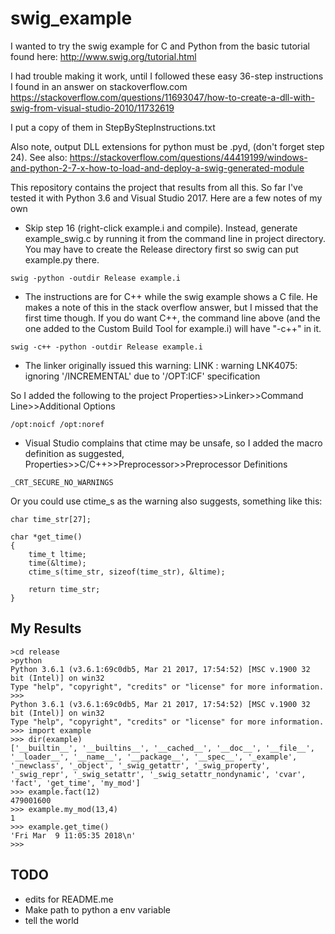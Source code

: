 # swig_example 
I wanted to try the swig example for C and Python from the basic tutorial found here:
http://www.swig.org/tutorial.html

I had trouble making it work, until I followed these easy 36-step instructions I found in an answer on stackoverflow.com 
https://stackoverflow.com/questions/11693047/how-to-create-a-dll-with-swig-from-visual-studio-2010/11732619

I put a copy of them in StepByStepInstructions.txt

Also note, output DLL extensions for python  must be .pyd, (don't forget step 24). See also:
https://stackoverflow.com/questions/44419199/windows-and-python-2-7-x-how-to-load-and-deploy-a-swig-generated-module

This repository contains the project that results from all this. So far I've tested it with Python 3.6 and Visual Studio 2017. Here are a few notes of my own

- Skip step 16 (right-click example.i and compile). Instead, generate example_swig.c by running it from the command line in project directory. You may have to create the Release directory first so swig can put example.py there.

`swig -python -outdir Release example.i`

- The instructions are for C++ while the swig example shows a C file. He makes a note of this in the stack overflow answer, but I missed that the first time though. If you do want C++, the command line above (and the one added to the Custom Build Tool for example.i) will have "-c++" in it.

`swig -c++ -python -outdir Release example.i`

- The linker originally issued this warning:
LINK : warning LNK4075: ignoring '/INCREMENTAL' due to '/OPT:ICF' specification

So I added the following to the project Properties>>Linker>>Command Line>>Additional Options

`/opt:noicf /opt:noref`

- Visual Studio complains that ctime may be unsafe, so I added the macro definition as suggested, Properties>>C/C++>>Preprocessor>>Preprocessor Definitions

`_CRT_SECURE_NO_WARNINGS`

Or you could use ctime_s as the warning also suggests, something like this:

```
char time_str[27];

char *get_time()
{
    time_t ltime;
    time(&ltime);
    ctime_s(time_str, sizeof(time_str), &ltime);

    return time_str;
}
``` 

## My Results
```
>cd release
>python
Python 3.6.1 (v3.6.1:69c0db5, Mar 21 2017, 17:54:52) [MSC v.1900 32 bit (Intel)] on win32
Type "help", "copyright", "credits" or "license" for more information.
>>>
Python 3.6.1 (v3.6.1:69c0db5, Mar 21 2017, 17:54:52) [MSC v.1900 32 bit (Intel)] on win32
Type "help", "copyright", "credits" or "license" for more information.
>>> import example
>>> dir(example)
['__builtin__', '__builtins__', '__cached__', '__doc__', '__file__', '__loader__', '__name__', '__package__', '__spec__', '_example', '_newclass', '_object', '_swig_getattr', '_swig_property', '_swig_repr', '_swig_setattr', '_swig_setattr_nondynamic', 'cvar', 'fact', 'get_time', 'my_mod']
>>> example.fact(12)
479001600
>>> example.my_mod(13,4)
1
>>> example.get_time()
'Fri Mar  9 11:05:35 2018\n'
>>>
```

## TODO
- edits for README.me
- Make path to python a env variable
- tell the world
